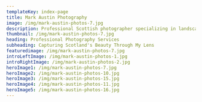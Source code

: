 ```yaml
---
templateKey: index-page
title: Mark Austin Photography
image: /img/mark-austin-photos-7.jpg
description: Professional Scottish photographer specializing in landscape, portrait, and documentary photography. Capturing the beauty of Scotland and beyond.
thumbnail: /img/mark-austin-photos-7.jpg
heading: Professional Photography Services
subheading: Capturing Scotland's Beauty Through My Lens
featuredimage: /img/mark-austin-photos-7.jpg
introLeftImage: /img/mark-austin-photos-1.jpg
introRightImage: /img/mark-austin-photos-2.jpg
heroImage1: /img/mark-austin-photos-7.jpg
heroImage2: /img/mark-austin-photos-10.jpg
heroImage3: /img/mark-austin-photos-15.jpg
heroImage4: /img/mark-austin-photos-11.jpg
heroImage5: /img/mark-austin-photos-16.jpg
---
```

